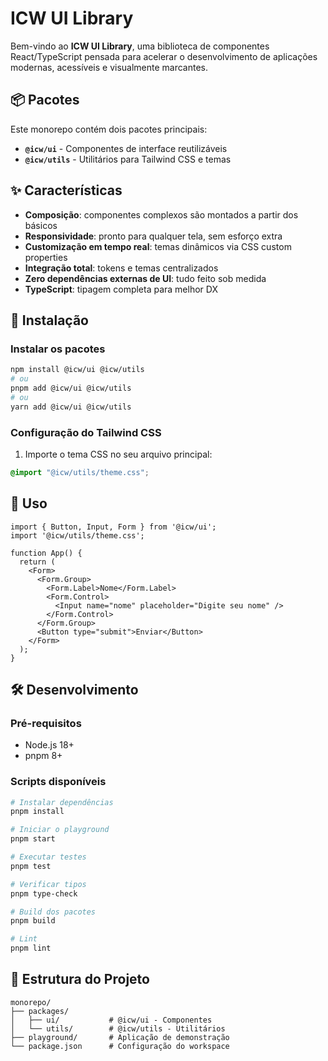 # ICW UI Library

Bem-vindo ao **ICW UI Library**, uma biblioteca de componentes React/TypeScript pensada para acelerar o desenvolvimento de aplicações modernas, acessíveis e visualmente marcantes.

## 📦 Pacotes

Este monorepo contém dois pacotes principais:

- **`@icw/ui`** - Componentes de interface reutilizáveis
- **`@icw/utils`** - Utilitários para Tailwind CSS e temas

## ✨ Características

- **Composição**: componentes complexos são montados a partir dos básicos
- **Responsividade**: pronto para qualquer tela, sem esforço extra
- **Customização em tempo real**: temas dinâmicos via CSS custom properties
- **Integração total**: tokens e temas centralizados
- **Zero dependências externas de UI**: tudo feito sob medida
- **TypeScript**: tipagem completa para melhor DX

## 🚀 Instalação

### Instalar os pacotes

```bash
npm install @icw/ui @icw/utils
# ou
pnpm add @icw/ui @icw/utils
# ou
yarn add @icw/ui @icw/utils
```

### Configuração do Tailwind CSS

1. Importe o tema CSS no seu arquivo principal:

```css
@import "@icw/utils/theme.css";
```
## 📖 Uso

```tsx
import { Button, Input, Form } from '@icw/ui';
import '@icw/utils/theme.css';

function App() {
  return (
    <Form>
      <Form.Group>
        <Form.Label>Nome</Form.Label>
        <Form.Control>
          <Input name="nome" placeholder="Digite seu nome" />
        </Form.Control>
      </Form.Group>
      <Button type="submit">Enviar</Button>
    </Form>
  );
}
```

## 🛠️ Desenvolvimento

### Pré-requisitos

- Node.js 18+
- pnpm 8+

### Scripts disponíveis

```bash
# Instalar dependências
pnpm install

# Iniciar o playground
pnpm start

# Executar testes
pnpm test

# Verificar tipos
pnpm type-check

# Build dos pacotes
pnpm build

# Lint
pnpm lint
```

## 📁 Estrutura do Projeto

```
monorepo/
├── packages/
│   ├── ui/           # @icw/ui - Componentes
│   └── utils/        # @icw/utils - Utilitários
├── playground/       # Aplicação de demonstração
└── package.json      # Configuração do workspace
```
